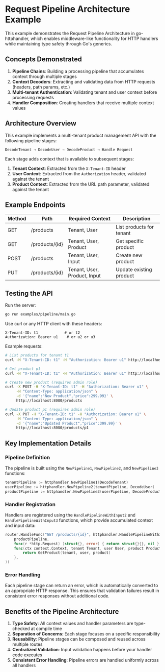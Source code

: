 # Request Pipeline Architecture Example

This example demonstrates the Request Pipeline Architecture in go-httphandler, which enables middleware-like functionality for HTTP handlers while maintaining type safety through Go's generics.

## Concepts Demonstrated

1. **Pipeline Chains**: Building a processing pipeline that accumulates context through multiple stages
2. **Context Decoders**: Extracting and validating data from HTTP requests (headers, path params, etc.)
3. **Multi-tenant Authentication**: Validating tenant and user context before processing requests
4. **Handler Composition**: Creating handlers that receive multiple context values

## Architecture Overview

This example implements a multi-tenant product management API with the following pipeline stages:

```
DecodeTenant → DecodeUser → DecodeProduct → Handle Request
```

Each stage adds context that is available to subsequent stages:

1. **Tenant Context**: Extracted from the `X-Tenant-ID` header
2. **User Context**: Extracted from the `Authorization` header, validated against the tenant
3. **Product Context**: Extracted from the URL path parameter, validated against the tenant

## Example Endpoints

| Method | Path             | Required Context        | Description                   |
|--------|------------------|-------------------------|-------------------------------|
| GET    | /products        | Tenant, User            | List products for tenant      |
| GET    | /products/{id}   | Tenant, User, Product   | Get specific product          |
| POST   | /products        | Tenant, User, Input     | Create new product            |
| PUT    | /products/{id}   | Tenant, User, Product, Input | Update existing product  |

## Testing the API

Run the server:

```bash
go run examples/pipeline/main.go
```

Use curl or any HTTP client with these headers:

```
X-Tenant-ID: t1            # or t2
Authorization: Bearer u1    # or u2 or u3
```

Example requests:

```bash
# List products for tenant t1
curl -H "X-Tenant-ID: t1" -H "Authorization: Bearer u1" http://localhost:8080/products

# Get product p1
curl -H "X-Tenant-ID: t1" -H "Authorization: Bearer u1" http://localhost:8080/products/p1

# Create new product (requires admin role)
curl -X POST -H "X-Tenant-ID: t1" -H "Authorization: Bearer u1" \
     -H "Content-Type: application/json" \
     -d '{"name":"New Product","price":299.99}' \
     http://localhost:8080/products

# Update product p1 (requires admin role)
curl -X PUT -H "X-Tenant-ID: t1" -H "Authorization: Bearer u1" \
     -H "Content-Type: application/json" \
     -d '{"name":"Updated Product","price":399.99}' \
     http://localhost:8080/products/p1
```

## Key Implementation Details

### Pipeline Definition

The pipeline is built using the `NewPipeline1`, `NewPipeline2`, and `NewPipeline3` functions:

```go
tenantPipeline := httphandler.NewPipeline1(DecodeTenant)
userPipeline := httphandler.NewPipeline2(tenantPipeline, DecodeUser)
productPipeline := httphandler.NewPipeline3(userPipeline, DecodeProduct)
```

### Handler Registration

Handlers are registered using the `HandlePipelineWithInput2` and `HandlePipelineWithInput3` functions, which provide accumulated context and input data:

```go
router.HandleFunc("GET /products/{id}", httphandler.HandlePipelineWithInput3(
    productPipeline,
    func(r *http.Request) (struct{}, error) { return struct{}{}, nil },
    func(ctx context.Context, tenant Tenant, user User, product Product, _ struct{}) httphandler.Responder {
        return GetProduct(tenant, user, product)
    },
))
```

### Error Handling

Each pipeline stage can return an error, which is automatically converted to an appropriate HTTP response. This ensures that validation failures result in consistent error responses without additional code.

## Benefits of the Pipeline Architecture

1. **Type Safety**: All context values and handler parameters are type-checked at compile time
2. **Separation of Concerns**: Each stage focuses on a specific responsibility
3. **Reusability**: Pipeline stages can be composed and reused across multiple routes
4. **Centralized Validation**: Input validation happens before your handler code executes
5. **Consistent Error Handling**: Pipeline errors are handled uniformly across all handlers

